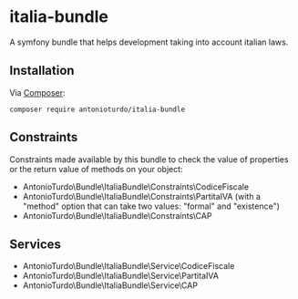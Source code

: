 # italia-bundle
A symfony bundle that helps development taking into account italian laws.

## Installation

Via [Composer](http://getcomposer.org/):

```
composer require antonioturdo/italia-bundle
```

## Constraints
Constraints made available by this bundle to check the value of properties or the return value of methods on your object:
- AntonioTurdo\Bundle\ItaliaBundle\Constraints\CodiceFiscale
- AntonioTurdo\Bundle\ItaliaBundle\Constraints\PartitaIVA (with a "method" option that can take two values: "formal" and "existence")
- AntonioTurdo\Bundle\ItaliaBundle\Constraints\CAP

## Services
- AntonioTurdo\Bundle\ItaliaBundle\Service\CodiceFiscale
- AntonioTurdo\Bundle\ItaliaBundle\Service\PartitaIVA
- AntonioTurdo\Bundle\ItaliaBundle\Service\CAP